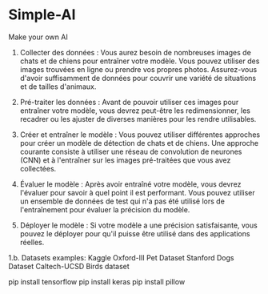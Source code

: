 # Simple-AI
Make your own AI
1. Collecter des données : Vous aurez besoin de nombreuses images de chats et de chiens pour entraîner votre modèle. Vous pouvez utiliser des images trouvées en ligne ou prendre vos propres photos. Assurez-vous d'avoir suffisamment de données pour couvrir une variété de situations et de tailles d'animaux.

2. Pré-traiter les données : Avant de pouvoir utiliser ces images pour entraîner votre modèle, vous devrez peut-être les redimensionner, les recadrer ou les ajuster de diverses manières pour les rendre utilisables.

3. Créer et entraîner le modèle : Vous pouvez utiliser différentes approches pour créer un modèle de détection de chats et de chiens. Une approche courante consiste à utiliser une réseau de convolution de neurones (CNN) et à l'entraîner sur les images pré-traitées que vous avez collectées.

4. Évaluer le modèle : Après avoir entraîné votre modèle, vous devrez l'évaluer pour savoir à quel point il est performant. Vous pouvez utiliser un ensemble de données de test qui n'a pas été utilisé lors de l'entraînement pour évaluer la précision du modèle.

5. Déployer le modèle : Si votre modèle a une précision satisfaisante, vous pouvez le déployer pour qu'il puisse être utilisé dans des applications réelles.

1.b. Datasets examples:
Kaggle
Oxford-III Pet Dataset
Stanford Dogs Dataset
Caltech-UCSD Birds dataset

pip install tensorflow
pip install keras
pip install pillow
